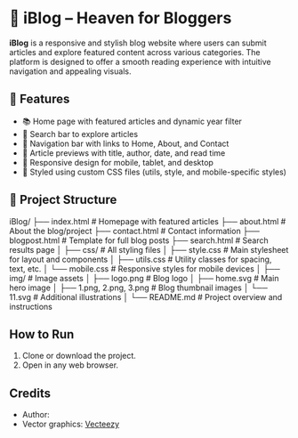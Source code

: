 # 📝 iBlog – Heaven for Bloggers

**iBlog** is a responsive and stylish blog website where users can submit articles and explore featured content across various categories. The platform is designed to offer a smooth reading experience with intuitive navigation and appealing visuals.

## 🚀 Features

- 📚 Home page with featured articles and dynamic year filter
- 🔎 Search bar to explore articles
- 🧭 Navigation bar with links to Home, About, and Contact
- 📖 Article previews with title, author, date, and read time
- 📱 Responsive design for mobile, tablet, and desktop
- 🎨 Styled using custom CSS files (utils, style, and mobile-specific styles)

## 📂 Project Structure

iBlog/
├── index.html               # Homepage with featured articles
├── about.html               # About the blog/project
├── contact.html             # Contact information
├── blogpost.html            # Template for full blog posts
├── search.html              # Search results page
│
├── css/                     # All styling files
│   ├── style.css            # Main stylesheet for layout and components
│   ├── utils.css            # Utility classes for spacing, text, etc.
│   └── mobile.css           # Responsive styles for mobile devices
│
├── img/                     # Image assets
│   ├── logo.png             # Blog logo
│   ├── home.svg             # Main hero image
│   ├── 1.png, 2.png, 3.png  # Blog thumbnail images
│   └── 11.svg               # Additional illustrations
│
└── README.md                # Project overview and instructions


## How to Run

1. Clone or download the project.
2. Open in any web browser.

## Credits

- Author: 
- Vector graphics: [Vecteezy](https://www.vecteezy.com/free-vector/typewriter)



